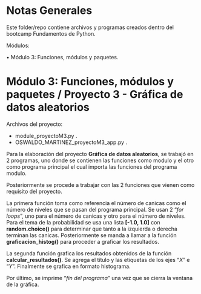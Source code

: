 # Notas Generales

Este folder/repo contiene archivos y programas creados dentro del bootcamp Fundamentos de Python.

Módulos:

•	Módulo 3: Funciones, módulos y paquetes.


# Módulo 3: Funciones, módulos y paquetes / Proyecto 3 - Gráfica de datos aleatorios

Archivos del proyecto:

  - module_proyectoM3.py .  
  - OSWALDO_MARTINEZ_proyectoM3_app.py .  

Para la elaboración del proyecto **Gráfica de datos aleatorios**, se trabajó en 2 programas, uno donde se contienen las funciones como modulo y el otro como programa principal el cual importa las funciones del programa modulo.

Posteriormente se procede a trabajar con las 2 funciones que vienen como requisito del proyecto.

La primera función toma como referencia el número de canicas como el número de niveles que se pasan del programa principal. Se usan 2 “*for loops*”, uno para el número de canicas y otro para el número de niveles. Para el tema de la probabilidad se usa una lista **[-1.0, 1.0]** con **random.choice()** para determinar que tanto a la izquierda o derecha terminan las canicas. Posteriormente se manda a llamar a la función **graficacion_histog()** para proceder a graficar los resultados.

La segunda función grafica los resultados obtenidos de la función **calcular_resultados()**. Se agrega el título y las etiquetas de los ejes “*X*” e “*Y*”. Finalmente se grafica en formato histograma.

Por último, se imprime “*fin del programa*” una vez que se cierra la ventana de la gráfica.